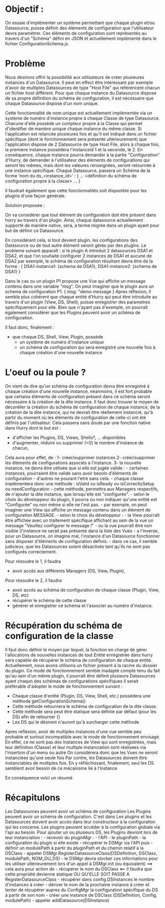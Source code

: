 Objectif :
==========
On essaie d'implémenter un système permettant que chaque plugin et/ou Datasource, puisse définir des éléments de configuration que  l'utilisateur devra paramétrer.
Ces éléments de configuration sont représentés au travers d'un "Schéma" défini en JSON et actuellement implémenté dans le fichier ConfigurationSchema.js

Problème
========

Nous désirons offrir la possibilité aux utilisateurs de créer plusieures instances d'un Datasource. 
Il peut en effect être intéressant par exemple d'avoir de multiples Datasources de type "Host File" qui référencent chacun un fichier host différent.
Pour que chaque instance du Datasource dispose de sa propre définition du schéma de configuration, il est nécessaire que chaque Datasource dispose d'un nom unique.

Cette fonctionnalité de nom unique est actuellement implémentée via un système de numéro d'instance propre à chaque Classe de type Datasource.
Chacune d'elle possède un compteur propre à la Classe qui permet d'identifier de manière unique chaque instance du même classe.
Si l'application est relancée plusieures fois et qu'il est indiqué dans un fichier spécifique (dont le fonctionnement sera présenté ultérieurement) que l'application dispose de 2 Datasource de type
Host File, alors à chaque fois, la premiere instance possédera l'instanceid 1 et la seconde, le 2.
En conséquence, chaque instance pourra demander à la partie "Configuration" d'Hurry, de demander à l'utilisateur des éléments de configurations qui seront les mêmes, mais dont les valeures
renseignées, seront retournée à une instance spécifique.
Chaque Datasource, passera un Schéma de la forme 'nom du ds_<instance_id>' : { ... <définition du schéma de configuration propre à la classe> ... }

Il faudrait également que cette fonctionnalités soit disponible pour les plugins d'une façon générale.

Solution proposée :

On va considérer que tout élément de configuration doit être présent dans hurry au travers d'un plugin.
Ainsi, chaque datasource actuellement supporté de manière native, sera, a terme migrée dans un plugin ayant pour but de définir ce Datasource.

En considérant cela, si tout devient plugin, les configurations des Datasource ou de tout autre élément seront gérés par des plugins.
Le probleme suivant apparaît : si le plugin A introduit 2 datasources DSA1 et DSA2, et que l'on souhaite configurer 2 instances de DSA1 et aucune de DSA2 par exemple, le schéma de configuration résultant
devra être de la forme :
{
	DSA1-instance1: {schema de DSA1},
	DSA1-instance2: {schema de DSA1}
}	

Dans le cas ou un plugin P1 propose une Vue qui affiche un message contenu dans une variable "msg". On peut imaginer que le plugin aura un schema de configuration P1: { msg: "demo message }
Apres réflexion, il semble plus cohérent que chaque entité d'Hurry qui peut être introduite au travers d'un plugin (View, DS, Shell), puisse enregistrer des parametres spécifiquement pour elle.
Bien que n'ayant pas d'exemple, on pourraît également considérer que les Plugins peuvent avoir un schéma de configuration.

Il faut donc, finalement : 
- que chaque DS, Shell, View, Plugin, possède
	- un système de numéro d'instance unique
	- un schéma de configuration qui sera enregistré une nouvelle fois à chaque création d'une nouvelle instance
	
L'oeuf ou la poule ?
==
On vient de dire qu'un schéma de configuration devra être enregistré à chaque création d'une nouvelle instance, néanmoins, il est fort probable que certains éléments de configuration présent dans ce 
schéma seront nécessaire à la création de la dite instance.
Il faut donc trouver le moyen de décoréller la création du schéma de configuration de chaque instance, de la création de la dite instance, qui ne devrait être réellement instancié, qu'à partir du moment
où les éléments de configuration de celle-ci ont été définis par l'utilisateur.
Cela passera sans doute par une fonction native dans Hurry dont le but est :
- d'afficher les Plugins, DS, Views, Shells?, ... disponibles
- d'augmenter, réduire ou supprimer (=0) le nombre d'instance de chacun,

Cela aura pour effet, de :
1- créer/supprimer instances
2- créer/supprimer les éléments de configurations associés à l'instance.
3- la nouvelle instance, ne devra être utilisée que si elle est jugée valide :
	- certaines instances, pourraient être valide sans avoir besoin d'éléments de configuration
	- d'autres ne pourant l'etre sans cela.
	- chaque classe implémentera donc une méthode : isValid ou isReady ou isCorrectlySetup ou needConfiguration
	- cette méthode, permettra aux Managers respectifs, de n'ajouter la dite instance, que lorsqu'elle est "configurée".
	- selon le choix du développeur du plugin, il pourra ou non indiquer qu'une entité est "Configurée" ou non même si elle ne l'est pas.
		- par exemple, on peut imaginer une View qui affiche un message contenu dans un élément de configuration MESSAGE.
		- selon le choix du développeur :
			- la View pourraît être affichée avec un traitement spécifique affichant au sein de la vue un message "Veuillez configurer le message !"
			- ou la vue pourraît être non visible (l'instance ne serait pas présente dans la liste des Vues
	- a l'inverse, pour un Datasource, on imagine mal, l'instance d'un Datasource fonctionner sans disposer d'éléments de configuration définis.
		- dans ce cas, il semble judicieux, que les Datasources soient désactivés tant qu'ils ne sont pas configurés correctement.
		

Pour résoudre le 1, il faudra 
- avoir accès aux différents Managers (DS, View, Plugin),

Pour résoudre le 2, il faudra
- avoir accès au schéma de configuration de chaque classe (Plugin, View, DS, etc)
- récupérer le schéma de cette classe
- générer et enregistrer ce schéma et l'associer au numéro d'instance.

Récupération du schéma de configuration de la classe
====================================================
Il faut donc définir le moyen par lequel, la fonction en charge de gérer l'allocations de nouvelles instances de tout Entité enregistrée dans hurry sera capable de 
récupérer le schéma de configuration de chaque entité.
Actuellement, nous avons utilisons un fichier présent à la racine du dossier du plugin.
Ce mode de fonctionnement semble inadapté compte tenu du fait qu'au sein d'un même plugin, il pourraît être définit plusieurs Datasources ayant chaqun des schémas de configurations spécifiques
Il serait préférable d'adopter le mode de fonctionnement suivant :
- Chaque classe d'entité (Plugin, DS, View, Shell, etc.) possédera une méthode getConfigurationSchema()
- Cette méthode retournera le schéma de configuration de la dite classe.
- Cette méthode sera peut être statique sera définie par défaut (pour les DS) afin de retourner {}
- Les DS qui le désirent n'auront qu'à surcharger cette méthode


Apres reflexion, avoir de multiples instances d'une vue semble peu probable et surtout incompatible avec le mode de fonctionnement envisagé.
En effet, ce ne sont pas des Instances de View qui sont enregistrées, mais leur définition (Classe) et leur multiple instanciation sont réalisées via l'insertion d'un menu ou autre
On considérera donc que les Vues ne seront instanciées qu'une seule fois
Par contre, les Datasources doivent être instanciables de multiples fois.
En y réfléchissant, finalement, seul les DS semblent avoir besoin de ce mécanisme lié à l'instance

En conséquence voici un résumé



Récapitulons
============
Les Datasources peuvent avoir un schéma de configuration
Les Plugins peuvent avoir un schéma de configuration. C'est dans 
Les plugins et les Datasources doivent avoir accès dans leur constructeur à la configuration qui les concerne.
Les plugins peuvent accéder à la configuration globale via l'api au besoin.
Pour ajouter un ou plusieurs DS, les Plugins devront lors de leur instanciation :
	- recevoir du pluginMgr :
		- l'API
		- le pluginPath
		- la configuration du plugin si elle existe
	- récupérer le DSMgr via l'API puis
	- définir un modulePath à partir du pluginPath et du chemin relatif à la DSClass
	- appeler DSMgr.RegisterDatasourceClass(DSDefinition, DSClass, modulePath, NOM_DU_DS)
	- le DSMgr devra stocker ces informations pour les utiliser ultérieurement lors d'un appel à DSMgr.init (ou équivalent)
		==> cela aura pour action de 
			- récupérer le nom du DSClass <== il faudra que cette propriété devienne statique OU QU'ELLE SOIT PASSE A RegisterDatasourceClass
			- récupérer dans config.DSInstances le nombre d'instances à créer
			- dériver le nom de la prochaine instance à créer et tenter de récupérer aupres du ConfigMgr la configuration spécifique du DS à partir de son nom
			- créer une instance de DSClass (DSDefinition, Config, modulePath)
			- appeler addDatasource(DSInstance)
		
